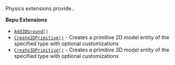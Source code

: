 Physics extensions provide..  

**Bepu Extensions**

- [`Add3DGround()`](xref:Stride.CommunityToolkit.Bepu.GameExtensions.Add3DGround(Stride.Engine.Game,System.String,System.Nullable{Stride.Core.Mathematics.Vector2},System.Boolean))
- [`Create2DPrimitive()`](xref:Stride.CommunityToolkit.Bepu.GameExtensions.Create2DPrimitive(Stride.Games.IGame,Stride.CommunityToolkit.Rendering.ProceduralModels.Primitive2DModelType,Stride.CommunityToolkit.Bepu.Primitive2DCreationOptions)) - Creates a primitive 2D model entity of the specified type with optional customizations
- [`Create3DPrimitive()`](xref:Stride.CommunityToolkit.Bepu.GameExtensions.Create3DPrimitive(Stride.Games.IGame,Stride.CommunityToolkit.Rendering.ProceduralModels.PrimitiveModelType,Stride.CommunityToolkit.Bepu.Primitive3DCreationOptions)) - Creates a primitive 3D model entity of the specified type with optional customizations